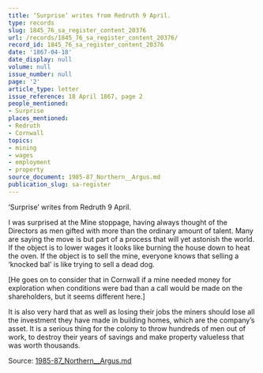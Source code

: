 ```yaml
---
title: ‘Surprise’ writes from Redruth 9 April.
type: records
slug: 1845_76_sa_register_content_20376
url: /records/1845_76_sa_register_content_20376/
record_id: 1845_76_sa_register_content_20376
date: '1867-04-18'
date_display: null
volume: null
issue_number: null
page: '2'
article_type: letter
issue_reference: 18 April 1867, page 2
people_mentioned:
- Surprise
places_mentioned:
- Redruth
- Cornwall
topics:
- mining
- wages
- employment
- property
source_document: 1985-87_Northern__Argus.md
publication_slug: sa-register
---
```


‘Surprise’ writes from Redruth 9 April.

I was surprised at the Mine stoppage, having always thought of the Directors as men gifted with more than the ordinary amount of talent.  Many are saying the move is but part of a process that will yet astonish the world.  If the object is to lower wages it looks like burning the house down to heat the oven.  If the object is to sell the mine, everyone knows that selling a ‘knocked bal’ is like trying to sell a dead dog.

[He goes on to consider that in Cornwall if a mine needed money for exploration when conditions were bad than a call would be made on the shareholders, but it seems different here.]

It is also very hard that as well as losing their jobs the miners should lose all the investment they have made in building homes, which are the company’s asset.  It is a serious thing for the colony to throw hundreds of men out of work, to destroy their years of savings and make property valueless that was worth thousands.

Source: [1985-87_Northern__Argus.md](/downloads/markdown/1985-87_Northern__Argus.md)
